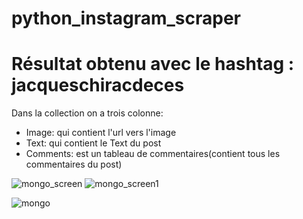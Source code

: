 # python_instagram_scraper

# Résultat obtenu avec le hashtag : jacqueschiracdeces

Dans la collection on a trois colonne: 
- Image: qui contient l'url vers l'image
- Text: qui contient le Text du post
- Comments: est un tableau de commentaires(contient tous les commentaires du post)

![mongo_screen](https://user-images.githubusercontent.com/26613897/111900529-62c56180-8a33-11eb-8670-881ae43ee3ea.png)
![mongo_screen1](https://user-images.githubusercontent.com/26613897/111900531-6658e880-8a33-11eb-91d7-64677c9f21df.png)


![mongo](https://user-images.githubusercontent.com/26613897/111900568-a9b35700-8a33-11eb-9a4b-5b7fc8480b3e.png)
